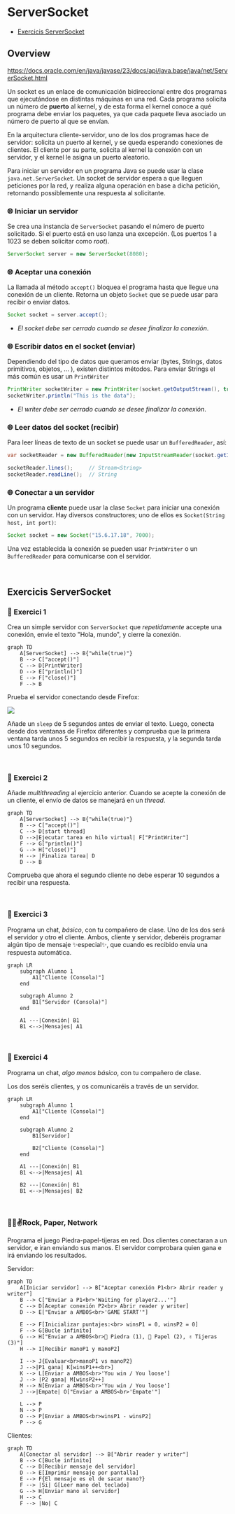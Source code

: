# ServerSocket

* [Exercicis ServerSocket](#exercicis-serversocket)

## Overview

https://docs.oracle.com/en/java/javase/23/docs/api/java.base/java/net/ServerSocket.html

Un socket es un enlace de comunicación bidireccional entre dos programas que ejecutándose en distintas máquinas en una red. 
Cada programa solicita un número de **puerto** al kernel, y de esta forma el kernel conoce a qué programa debe enviar los paquetes, ya que cada paquete lleva asociado un número de puerto al que se envían.

En la arquitectura cliente-servidor, uno de los dos programas hace de servidor: solicita un puerto al kernel, y se queda esperando conexiones de clientes. 
El cliente por su parte, solicita al kernel la conexión con un servidor, y el kernel le asigna un puerto aleatorio.

Para iniciar un servidor en un programa Java se puede usar la clase `java.net.ServerSocket`. Un socket de servidor espera a que lleguen peticiones por la red, y realiza alguna operación en base a dicha petición, retornando possiblemente una respuesta al solicitante.


### 🌐 Iniciar un servidor

Se crea una instancia de `ServerSocket` pasando el número de puerto solicitado. Si el puerto está en uso lanza una excepción. (Los puertos 1 a 1023 se deben solicitar como _root_).

```java
ServerSocket server = new ServerSocket(8080); 
```

### 🌐 Aceptar una conexión

La llamada al método `accept()` bloquea el programa hasta que llegue una conexión de un cliente. Retorna un objeto `Socket` que se puede usar para recibir o enviar datos.

```java
Socket socket = server.accept();
```

* *El socket debe ser cerrado cuando se desee finalizar la conexión*.

### 🌐 Escribir datos en el socket (enviar)

Dependiendo del tipo de datos que queramos enviar (bytes, Strings, datos primitivos, objetos, ... ), existen distintos métodos. Para enviar Strings el más común es usar un `PrintWriter`

```java
PrintWriter socketWriter = new PrintWriter(socket.getOutputStream(), true);
socketWriter.println("This is the data");
```
* *El writer debe ser cerrado cuando se desee finalizar la conexión*.

### 🌐 Leer datos del socket (recibir)

Para leer líneas de texto de un socket se puede usar un `BufferedReader`, así:

```java
var socketReader = new BufferedReader(new InputStreamReader(socket.getInputStream()));

socketReader.lines();     // Stream<String>
socketReader.readLine();  // String
```


### 🌐 Conectar a un servidor

Un programa **cliente** puede usar la clase `Socket` para iniciar una conexión con un servidor. Hay diversos constructores; uno de ellos es `Socket(String host, int port)`:

```java
Socket socket = new Socket("15.6.17.18", 7000);
```

Una vez establecida la conexión se pueden usar `PrintWriter` o un `BufferedReader` para comunicarse con el servidor.

<br />

## Exercicis ServerSocket

### 🦫 Exercici 1

Crea un simple servidor con `ServerSocket` que _repetidamente_ accepte una conexión, envie el texto "Hola, mundo", y cierre la conexión.

```mermaid
graph TD
    A[ServerSocket] --> B{"while(true)"}
    B --> C["accept()"]
    C --> D[PrintWriter]
    D --> E["println()"]
    E --> F["close()"]
    F --> B
```

Prueba el servidor conectando desde Firefox:

![](pub/hola8080.png)

Añade un `sleep` de 5 segundos antes de enviar el texto. Luego, conecta desde dos ventanas de Firefox diferentes y comprueba que la primera ventana tarda unos 5 segundos en recibir la respuesta, y la segunda tarda unos 10 segundos.

<br />

### 🦖 Exercici 2

Añade _multithreading_ al ejercicio anterior. Cuando se acepte la conexión de un cliente, el envío de datos se manejará en un _thread_. 

```mermaid
graph TD
    A[ServerSocket] --> B{"while(true)"}
    B --> C["accept()"]
    C --> D[start thread]
    D -->|Ejecutar tarea en hilo virtual| F["PrintWriter"]
    F --> G["println()"]
    G --> H["close()"]
    H --> |Finaliza tarea| D
    D --> B
```

Comprueba que ahora el segundo cliente no debe esperar 10 segundos a recibir una respuesta.

<br />

### 🦇 Exercici 3

Programa un chat, _básico_, con tu compañero de clase. Uno de los dos será el servidor y otro el cliente. Ambos, cliente y servidor, deberéis programar algún tipo de mensaje ✨especial✨, que cuando es recibido envia una respuesta automática.

```mermaid
graph LR
    subgraph Alumno 1
        A1["Cliente (Consola)"]
    end
    
    subgraph Alumno 2
        B1["Servidor (Consola)"]
    end
    
    A1 ---|Conexión| B1
    B1 <-->|Mensajes| A1
```

<br />

### 🦇 Exercici 4

Programa un chat, _algo menos básico_, con tu compañero de clase. 

Los dos seréis clientes, y os comunicaréis a través de un servidor.

```mermaid
graph LR
    subgraph Alumno 1
        A1["Cliente (Consola)"]
    end
    
    subgraph Alumno 2
        B1[Servidor]

        B2["Cliente (Consola)"]
    end
    
    A1 ---|Conexión| B1
    B1 <-->|Mensajes| A1

    B2 ---|Conexión| B1
    B1 <-->|Mensajes| B2
```

<br />

### 👊👋✌️Rock, Paper, Network

Programa el juego Piedra-papel-tijeras en red. 
Dos clientes conectaran a un servidor, e iran enviando sus manos. El servidor comprobara quien gana e irá enviando los resultados.

Servidor:

```mermaid
graph TD
    A[Iniciar servidor] --> B["Aceptar conexión P1<br> Abrir reader y writer"]
    B --> C["Enviar a P1<br>'Waiting for player2...'"]
    C --> D[Aceptar conexión P2<br> Abrir reader y writer]
    D --> E["Enviar a AMBOS<br>'GAME START'"]

    E --> F[Inicializar puntajes:<br> winsP1 = 0, winsP2 = 0]
    F --> G[Bucle infinito]
    G --> H["Enviar a AMBOS<br>👊 Piedra (1), 👋 Papel (2), ✌️ Tijeras (3)"]
    H --> I[Recibir manoP1 y manoP2]

    I --> J{Evaluar<br>manoP1 vs manoP2}
    J -->|P1 gana| K[winsP1++<br>]
    K --> L[Enviar a AMBOS<br>'You win / You loose'] 
    J --> |P2 gana| M[winsP2++]
    M --> N[Enviar a AMBOS<br>'You win / You loose'] 
    J -->|Empate| O["Enviar a AMBOS<br>'Empate'"]

    L --> P
    N --> P
    O --> P[Enviar a AMBOS<br>winsP1 - winsP2]
    P --> G
```

Clientes:

```mermaid
graph TD
    A[Conectar al servidor] --> B["Abrir reader y writer"]
    B --> C[Bucle infinito]
    C --> D[Recibir mensaje del servidor]
    D --> E[Imprimir mensaje por pantalla]
    E --> F{El mensaje es el de sacar mano?}
    F --> |Si| G[Leer mano del teclado]
    G --> H[Enviar mano al servidor]
    H --> C
    F --> |No| C
```